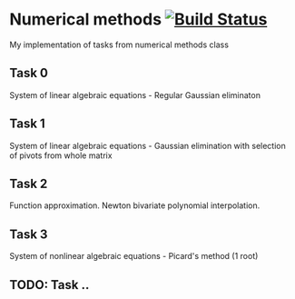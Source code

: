 # Numerical methods [![Build Status](https://travis-ci.org/hrsrashid/nummet.svg?branch=master)](https://travis-ci.org/hrsrashid/nummet)
My implementation of tasks from numerical methods class

## Task 0
System of linear algebraic equations - Regular Gaussian eliminaton

## Task 1
System of linear algebraic equations - Gaussian elimination with selection of pivots from whole matrix

## Task 2
Function approximation. Newton bivariate polynomial interpolation.

## Task 3
System of nonlinear algebraic equations - Picard's method (1 root)

## TODO: Task ..
